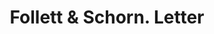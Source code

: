 ---
doi: 10.7916/D8DB9D0K
date_other: '1879'
date_other_textual: '1879'
form: correspondence
genre:
- Letters (correspondence)
name:
- Follett & Schorn
object_in_context_url: https://biggert.cul.columbia.edu/items/view/ave_biggert_01174
subject_hierarchical_geographic:
- Norwich, New York, United States
subject_name:
- Follett & Schorn
title: Follett & Schorn. Letter
sort_title: Follett & Schorn. Letter
call_number: ave_biggert_01174
coordinates:
- 42.53194444444444,-75.52166666666666
pid: ave_biggert_01174
identifiers: ave_biggert_01174
thumbnail: https://derivativo-2.library.columbia.edu/iiif/2/ldpd:343401/full/!256,256/0/native.jpg
permalink: /biggert/ave_biggert_01174/
layout: iiif-image-page
---